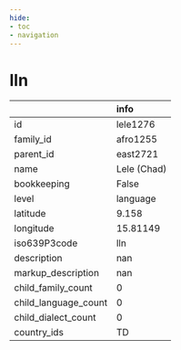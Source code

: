 ```yaml
---
hide:
- toc
- navigation
---
```

# lln
|                      | info        |
|:---------------------|:------------|
| id                   | lele1276    |
| family_id            | afro1255    |
| parent_id            | east2721    |
| name                 | Lele (Chad) |
| bookkeeping          | False       |
| level                | language    |
| latitude             | 9.158       |
| longitude            | 15.81149    |
| iso639P3code         | lln         |
| description          | nan         |
| markup_description   | nan         |
| child_family_count   | 0           |
| child_language_count | 0           |
| child_dialect_count  | 0           |
| country_ids          | TD          |